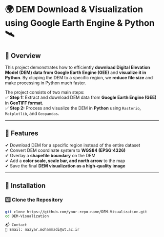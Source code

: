 # 🌍 DEM Download & Visualization using Google Earth Engine & Python 🛰️  

## 📌 Overview  
This project demonstrates how to efficiently **download Digital Elevation Model (DEM) data from Google Earth Engine (GEE)** and **visualize it in Python**. By clipping the DEM to a specific region, we **reduce file size** and make processing in Python much faster.  

The project consists of two main steps:  
✅ **Step 1:** Extract and download DEM data from **Google Earth Engine (GEE)** in **GeoTIFF format**.  
✅ **Step 2:** Process and visualize the DEM in **Python** using `Rasterio`, `Matplotlib`, and `Geopandas`.  

---

## 🚀 Features  
✔ Download DEM for a specific region instead of the entire dataset  
✔ Convert DEM coordinate system to **WGS84 (EPSG:4326)**  
✔ Overlay a **shapefile boundary** on the DEM  
✔ Add a **color scale, scale bar, and north arrow** to the map  
✔ Save the final **DEM visualization as a high-quality image**  

---

## 🔧 Installation  
### 1️⃣ **Clone the Repository**  
```bash
git clone https://github.com/your-repo-name/DEM-Visualization.git
cd DEM-Visualization

📬 Contact
📧 Email: mazyar.mohammadi@ut.ac.ir
